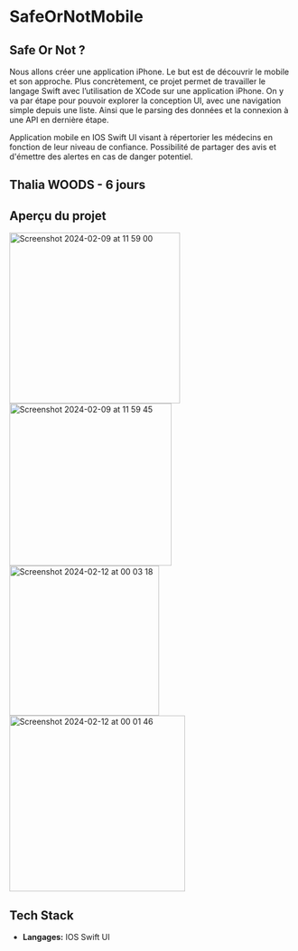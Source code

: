 # SafeOrNotMobile


## Safe Or Not ?


Nous allons créer une application iPhone. Le but est de découvrir le mobile et son approche.
Plus concrètement, ce projet permet de travailler le langage Swift avec l’utilisation de XCode sur une application iPhone.
On y va par étape pour pouvoir explorer la conception UI, avec une navigation simple depuis une liste. Ainsi que le parsing des données et la connexion à une API en dernière étape.

Application mobile en  IOS Swift UI visant à répertorier les médecins en fonction de leur niveau de confiance. 
Possibilité de partager des avis et d'émettre des alertes en cas de danger potentiel.  


## Thalia WOODS - 6 jours


## Aperçu du projet

<img width="302" alt="Screenshot 2024-02-09 at 11 59 00" src="https://github.com/thaliawoods/SafeOrNot/assets/135039431/9a5b0c6b-b144-4db2-9735-82b9d8fcdc56">

<img width="287" alt="Screenshot 2024-02-09 at 11 59 45" src="https://github.com/thaliawoods/SafeOrNot/assets/135039431/c085e2f1-ff94-4366-be65-55d149e474b6">




<img width="265" alt="Screenshot 2024-02-12 at 00 03 18" src="https://github.com/thaliawoods/SafeOrNot/assets/135039431/813e740b-c3da-4a8e-9f64-858884b46d63">

<img width="311" alt="Screenshot 2024-02-12 at 00 01 46" src="https://github.com/thaliawoods/SafeOrNot/assets/135039431/3571b618-0326-4ce0-8664-348274f0a71e">


## Tech Stack

- **Langages:** IOS Swift UI

